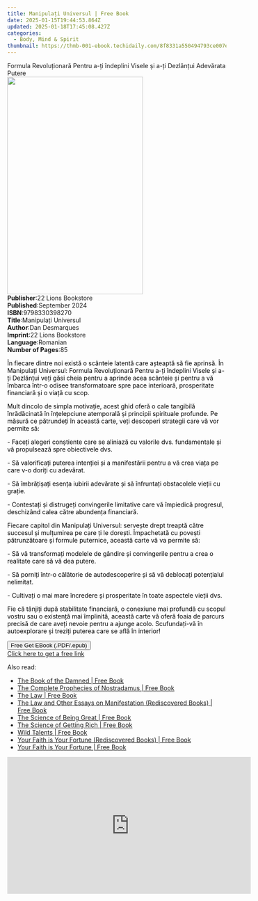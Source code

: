 ```yaml
---
title: Manipulați Universul | Free Book
date: 2025-01-15T19:44:53.864Z
updated: 2025-01-18T17:45:08.427Z
categories:
  - Body, Mind & Spirit
thumbnail: https://thmb-001-ebook.techidaily.com/8f8331a550494793ce007e19dcda83152b3e3d47077912700a8de2168c07d5b6.jpg
---
```

<main id="book-container">
  <div class="flex flex-col">
    <div class="book-brief flex-1 py-6 px-4 sm:p-6 md:py-10 md:px-8">
      <!-- brief-->
      <div class="book-brief-main">
        Formula Revoluționară Pentru a-ți îndeplini Visele și a-ți Dezlănțui
        Adevărata Putere
      </div>
    </div>
    <div
      class="book-meta-info flex-1 grid gap-4 col-start-1 col-end-3 row-start-1 sm:mb-6 sm:grid-cols-4 lg:gap-6 lg:col-start-2 lg:row-end-6 lg:row-span-6 lg:mb-0"
    >
      <div
        class="book-meta-info-left place-content-center mt-4 p-4 text-sm leading-6 col-start-2 col-span-2 dark:text-slate-400"
      >
        <img
          class="w-full h-500 object-cover rounded-lg sm:h-255 sm:col-span-2 lg:col-span-full"
          src="https://img-001-ebook.techidaily.com/d8e34a9b96659c14ad259940457bc3426086fa1accfb5c252e00ba1126f800a7.jpg"
          alt=""
          width="312"
          height="500"
        />
      </div>
      <div
        class="book-meta-info-right mt-2 col-start-1 row-start-2 col-span-3 self-center"
      >
        <!-- meta data  -->
        <div class="flex flex-col px-4 md:px-8">
          <div class="flex-1">
            <strong>Publisher</strong>:<span class="px-2"
              >22 Lions Bookstore</span
            >
          </div>
          <div class="flex-1">
            <strong>Published</strong>:<span class="px-2">September 2024</span>
          </div>
          <div class="flex-1">
            <strong>ISBN</strong>:<span class="px-2">9798330398270</span>
          </div>
          <div class="flex-1">
            <strong>Title</strong>:<span class="px-2"
              >Manipulați Universul</span
            >
          </div>
          <div class="flex-1">
            <strong>Author</strong>:<span class="px-2">Dan Desmarques</span>
          </div>
          <div class="flex-1">
            <strong>Imprint</strong>:<span class="px-2"
              >22 Lions Bookstore</span
            >
          </div>
          <div class="flex-1">
            <strong>Language</strong>:<span class="px-2">Romanian</span>
          </div>
          <div class="flex-1">
            <strong>Number of Pages</strong>:<span class="px-2">85</span>
          </div>
        </div>
      </div>
    </div>
    <div class="book-description flex-1 py-6 px-4 sm:p-6 md:py-10 md:px-8">
      <div class="book-description-main">
        <div accordion-content="" id="description">
          <p>
            <span style="color: rgb(0, 0, 0)"
              >În fiecare dintre noi există o scânteie latentă care așteaptă să
              fie aprinsă. În Manipulați Universul: Formula Revoluționară Pentru
              a-ți îndeplini Visele și a-ți Dezlănțui veți găsi cheia pentru a
              aprinde acea scânteie și pentru a vă îmbarca într-o odisee
              transformatoare spre pace interioară, prosperitate financiară și o
              viață cu scop.&nbsp;</span
            >
          </p>
          <p>
            <span style="color: rgb(0, 0, 0)"
              >Mult dincolo de simpla motivație, acest ghid oferă o cale
              tangibilă înrădăcinată în înțelepciune atemporală și principii
              spirituale profunde. Pe măsură ce pătrundeți în această carte,
              veți descoperi strategii care vă vor permite să:</span
            >
          </p>
          <p>
            <span style="color: rgb(0, 0, 0)"
              >- Faceți alegeri conștiente care se aliniază cu valorile dvs.
              fundamentale și vă propulsează spre obiectivele dvs.</span
            >
          </p>
          <p>
            <span style="color: rgb(0, 0, 0)">
              - Să valorificați puterea intenției și a manifestării pentru a vă
              crea viața pe care v-o doriți cu adevărat.</span
            >
          </p>
          <p>
            <span style="color: rgb(0, 0, 0)">
              - Să îmbrățișați esența iubirii adevărate și să înfruntați
              obstacolele vieții cu grație.</span
            >
          </p>
          <p>
            <span style="color: rgb(0, 0, 0)">
              - Contestați și distrugeți convingerile limitative care vă
              împiedică progresul, deschizând calea către abundența
              financiară.</span
            >
          </p>
          <p>
            <span style="color: rgb(0, 0, 0)">
              Fiecare capitol din Manipulați Universul: servește drept treaptă
              către succesul și mulțumirea pe care ți le dorești. Împachetată cu
              povești pătrunzătoare și formule puternice, această carte vă va
              permite să:</span
            >
          </p>
          <p>
            <span style="color: rgb(0, 0, 0)"
              >- Să vă transformați modelele de gândire și convingerile pentru a
              crea o realitate care să vă dea putere.</span
            >
          </p>
          <p>
            <span style="color: rgb(0, 0, 0)">
              - Să porniți într-o călătorie de autodescoperire și să vă
              deblocați potențialul nelimitat.</span
            >
          </p>
          <p>
            <span style="color: rgb(0, 0, 0)">
              - Cultivați o mai mare încredere și prosperitate în toate
              aspectele vieții dvs.</span
            >
          </p>
          <p>
            <span style="color: rgb(0, 0, 0)">
              Fie că tânjiți după stabilitate financiară, o conexiune mai
              profundă cu scopul vostru sau o existență mai împlinită, această
              carte vă oferă foaia de parcurs precisă de care aveți nevoie
              pentru a ajunge acolo. Scufundați-vă în autoexplorare și treziți
              puterea care se află în interior!</span
            >
          </p>
        </div>
        <div class="accordion-fader"></div>
      </div>
    </div>
    <div class="book-excerpts flex-1 py-6 px-4 sm:p-6 md:py-10 md:px-8"></div>
    <div
      class="book-about-author flex-1 py-6 px-4 sm:p-6 md:py-10 md:px-8"
    ></div>
    <div class="book-free-get flex-1 py-6 px-4 sm:p-6 md:py-10 md:px-8">
      <button
        id="btn-free-get"
        class="bg-blue-500 hover:bg-blue-700 text-white font-bold py-2 px-4 rounded"
      >
        Free Get EBook (.PDF/.epub)
      </button>
      <div id="countdown-display" class="px-2 text-lg mt-2"></div>
      <a
        id="free-link"
        class="hidden bg-blue-500 hover:bg-blue-700 text-white font-bold py-2 px-4 rounded"
        href="https://www.ebooks.com/en-us/book/211455300/manipula-i-universul/dan-desmarques/"
        target="_blank"
        >Click here to get a free link</a
      >
    </div>
    <script>
      let countdownTime = 0;
      let countdownInterval = null;
      document
        .getElementById('btn-free-get')
        .addEventListener('click', startCountdown);
      function startCountdown() {
        countdownTime = new Date().getTime() + 60000 * 3;
        countdownInterval = setInterval(updateCountdown, 1000);
        document.getElementById('btn-free-get').disabled = true;
        document
          .getElementById('btn-free-get')
          .classList.add('bg-gray-500', 'cursor-not-allowed');
      }
      function updateCountdown() {
        let currentTime = new Date().getTime();
        let timeLeft = countdownTime - currentTime;
        let secondsLeft = Math.floor(timeLeft / 1000);
        document.getElementById('countdown-display').innerHTML =
          `Remaining time: ${secondsLeft} seconds.`;
        if (secondsLeft <= 0) {
          clearInterval(countdownInterval);
          document.getElementById('btn-free-get').classList.add('hidden');
          document.getElementById('free-link').classList.remove('hidden');
          document.getElementById('countdown-display').innerHTML = '';
        }
      }
    </script>
  </div>
</main>

<ins class="adsbygoogle"
      style="display:block"
      data-ad-client="ca-pub-7571918770474297"
      data-ad-slot="8358498916"
      data-ad-format="auto"
      data-full-width-responsive="true"></ins>
    

<span class="atpl-alsoreadstyle">Also read:</span>
<div><ul>
<li><a href="https://novels-ebooks.techidaily.com/96505232-9781627553407-the-book-of-the-damned/"><u>The Book of the Damned | Free Book</u></a></li>
<li><a href="https://novels-ebooks.techidaily.com/96505225-9781627553322-the-complete-prophecies-of-nostradamus/"><u>The Complete Prophecies of Nostradamus | Free Book</u></a></li>
<li><a href="https://novels-ebooks.techidaily.com/96505155-9781627554039-the-law/"><u>The Law | Free Book</u></a></li>
<li><a href="https://novels-ebooks.techidaily.com/96505167-9781633844520-the-law-and-other-essays-on-manifestation-rediscovered-books/"><u>The Law and Other Essays on Manifestation (Rediscovered Books) | Free Book</u></a></li>
<li><a href="https://novels-ebooks.techidaily.com/96505198-9781617208690-the-science-of-being-great/"><u>The Science of Being Great | Free Book</u></a></li>
<li><a href="https://novels-ebooks.techidaily.com/96505078-9781627554725-the-science-of-getting-rich/"><u>The Science of Getting Rich | Free Book</u></a></li>
<li><a href="https://novels-ebooks.techidaily.com/96505227-9781627553292-wild-talents/"><u>Wild Talents | Free Book</u></a></li>
<li><a href="https://novels-ebooks.techidaily.com/96505193-9781633844377-your-faith-is-your-fortune-rediscovered-books/"><u>Your Faith is Your Fortune (Rediscovered Books) | Free Book</u></a></li>
<li><a href="https://novels-ebooks.techidaily.com/96505182-9781627554015-your-faith-is-your-fortune/"><u>Your Faith is Your Fortune | Free Book</u></a></li>
</ul></div>

<!-- affiliate ads begin -->
<iframe width="560" height="315" src="https://www.youtube.com/embed/zXUt81WsQpI?si=W3DKIAsa2-qbGadJ" title="YouTube video player" frameborder="0" allow="accelerometer; autoplay; clipboard-write; encrypted-media; gyroscope; picture-in-picture; web-share" referrerpolicy="strict-origin-when-cross-origin" allowfullscreen></iframe>
<!-- affiliate ads end -->

